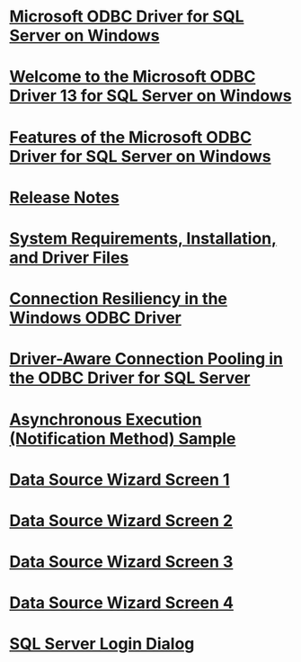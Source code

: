 # [Microsoft ODBC Driver for SQL Server on Windows](microsoft-odbc-driver-for-sql-server-on-windows.md)
# [Welcome to the Microsoft ODBC Driver 13 for SQL Server on Windows](welcome-to-the-microsoft-odbc-driver-13-for-sql-server-on-windows.md)
# [Features of the Microsoft ODBC Driver for SQL Server on Windows](features-of-the-microsoft-odbc-driver-for-sql-server-on-windows.md)

# [Release Notes](release-notes.md)
# [System Requirements, Installation, and Driver Files](system-requirements-installation-and-driver-files.md)

# [Connection Resiliency in the Windows ODBC Driver](connection-resiliency-in-the-windows-odbc-driver.md)
# [Driver-Aware Connection Pooling in the ODBC Driver for SQL Server](driver-aware-connection-pooling-in-the-odbc-driver-for-sql-server.md)

# [Asynchronous Execution (Notification Method) Sample](asynchronous-execution-notification-method-sample.md)

# [Data Source Wizard Screen 1](dsn-wizard-1.md)
# [Data Source Wizard Screen 2](dsn-wizard-2.md)
# [Data Source Wizard Screen 3](dsn-wizard-3.md)
# [Data Source Wizard Screen 4](dsn-wizard-4.md)
# [SQL Server Login Dialog](sql-server-login-dialog.md)
